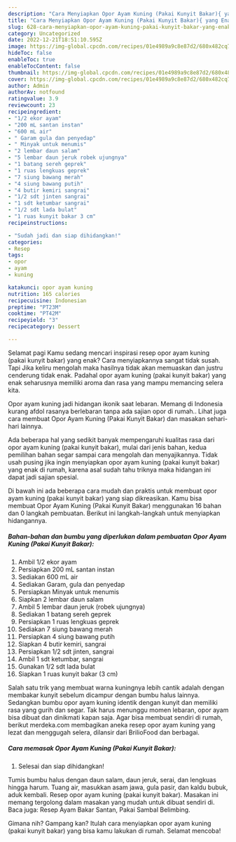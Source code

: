 ```yaml
---
description: "Cara Menyiapkan Opor Ayam Kuning (Pakai Kunyit Bakar){ yang Enak,  Menu Buat lebaran"
title: "Cara Menyiapkan Opor Ayam Kuning (Pakai Kunyit Bakar){ yang Enak,  Menu Buat lebaran"
slug: 628-cara-menyiapkan-opor-ayam-kuning-pakai-kunyit-bakar-yang-enak-menu-buat-lebaran
category: Uncategorized
date: 2022-12-21T18:51:10.595Z
image: https://img-global.cpcdn.com/recipes/01e4989a9c8e87d2/680x482cq70/opor-ayam-kuning-pakai-kunyit-bakar-foto-resep-utama.jpg
hideToc: false
enableToc: true
enableTocContent: false
thumbnail: https://img-global.cpcdn.com/recipes/01e4989a9c8e87d2/680x482cq70/opor-ayam-kuning-pakai-kunyit-bakar-foto-resep-utama.jpg
cover: https://img-global.cpcdn.com/recipes/01e4989a9c8e87d2/680x482cq70/opor-ayam-kuning-pakai-kunyit-bakar-foto-resep-utama.jpg
author: Admin
authorAv: notfound
ratingvalue: 3.9
reviewcount: 23
recipeingredient:
- "1/2 ekor ayam"
- "200 mL santan instan"
- "600 mL air"
- " Garam gula dan penyedap"
- " Minyak untuk menumis"
- "2 lembar daun salam"
- "5 lembar daun jeruk robek ujungnya"
- "1 batang sereh geprek"
- "1 ruas lengkuas geprek"
- "7 siung bawang merah"
- "4 siung bawang putih"
- "4 butir kemiri sangrai"
- "1/2 sdt jinten sangrai"
- "1 sdt ketumbar sangrai"
- "1/2 sdt lada bulat"
- "1 ruas kunyit bakar 3 cm"
recipeinstructions:

- "Sudah jadi dan siap dihidangkan!"
categories:
- Resep
tags:
- opor
- ayam
- kuning

katakunci: opor ayam kuning 
nutrition: 165 calories
recipecuisine: Indonesian
preptime: "PT23M"
cooktime: "PT42M"
recipeyield: "3"
recipecategory: Dessert

---
```



Selamat pagi Kamu sedang mencari inspirasi resep opor ayam kuning (pakai kunyit bakar) yang enak? Cara menyiapkannya sangat tidak susah. Tapi Jika keliru mengolah maka hasilnya tidak akan memuaskan dan justru cenderung tidak enak. Padahal opor ayam kuning (pakai kunyit bakar) yang enak seharusnya memiliki aroma dan rasa yang mampu memancing selera kita.


Opor ayam kuning jadi hidangan ikonik saat lebaran. Memang di Indonesia kurang afdol rasanya berlebaran tanpa ada sajian opor di rumah.. Lihat juga cara membuat Opor Ayam Kuning (Pakai Kunyit Bakar) dan masakan sehari-hari lainnya.

Ada beberapa hal yang sedikit banyak mempengaruhi kualitas rasa dari opor ayam kuning (pakai kunyit bakar), mulai dari jenis bahan, kedua pemilihan bahan segar sampai cara mengolah dan menyajikannya. Tidak usah pusing jika ingin menyiapkan opor ayam kuning (pakai kunyit bakar) yang enak di rumah, karena asal sudah tahu triknya maka hidangan ini dapat jadi sajian spesial.


Di bawah ini ada beberapa cara mudah dan praktis untuk membuat opor ayam kuning (pakai kunyit bakar) yang siap dikreasikan. Kamu bisa membuat Opor Ayam Kuning (Pakai Kunyit Bakar) menggunakan 16 bahan dan 0 langkah pembuatan. Berikut ini langkah-langkah untuk menyiapkan hidangannya.

<!--inarticleads1-->

##### Bahan-bahan dan bumbu yang diperlukan dalam pembuatan Opor Ayam Kuning (Pakai Kunyit Bakar):

1. Ambil 1/2 ekor ayam
1. Persiapkan 200 mL santan instan
1. Sediakan 600 mL air
1. Sediakan  Garam, gula dan penyedap
1. Persiapkan  Minyak untuk menumis
1. Siapkan 2 lembar daun salam
1. Ambil 5 lembar daun jeruk (robek ujungnya)
1. Sediakan 1 batang sereh geprek
1. Persiapkan 1 ruas lengkuas geprek
1. Sediakan 7 siung bawang merah
1. Persiapkan 4 siung bawang putih
1. Siapkan 4 butir kemiri, sangrai
1. Persiapkan 1/2 sdt jinten, sangrai
1. Ambil 1 sdt ketumbar, sangrai
1. Gunakan 1/2 sdt lada bulat
1. Siapkan 1 ruas kunyit bakar (3 cm)


Salah satu trik yang membuat warna kuningnya lebih cantik adalah dengan membakar kunyit sebelum dicampur dengan bumbu halus lainnya. Sedangkan bumbu opor ayam kuning identik dengan kunyit dan memiliki rasa yang gurih dan segar. Tak harus menunggu momen lebaran, opor ayam bisa dibuat dan dinikmati kapan saja. Agar bisa membuat sendiri di rumah, berikut merdeka.com membagikan aneka resep opor ayam kuning yang lezat dan menggugah selera, dilansir dari BrilioFood dan berbagai. 

<!--inarticleads2-->

##### Cara memasak Opor Ayam Kuning (Pakai Kunyit Bakar):


1. Selesai dan siap dihidangkan!

Tumis bumbu halus dengan daun salam, daun jeruk, serai, dan lengkuas hingga harum. Tuang air, masukkan asam jawa, gula pasir, dan kaldu bubuk, aduk kembali. Resep opor ayam kuning (pakai kunyit bakar). Masakan ini memang tergolong dalam masakan yang mudah untuk dibuat sendiri di. Baca juga: Resep Ayam Bakar Santan, Pakai Sambal Belimbing. 

Gimana nih? Gampang kan? Itulah cara menyiapkan opor ayam kuning (pakai kunyit bakar) yang bisa kamu lakukan di rumah. Selamat mencoba!
